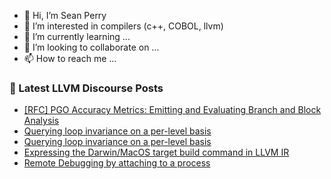 - 👋 Hi, I’m Sean Perry
- 👀 I’m interested in compilers (c++, COBOL, llvm)
- 🌱 I’m currently learning ...
- 💞️ I’m looking to collaborate on ...
- 📫 How to reach me ...

<!---
s66perry/s66perry is a ✨ special ✨ repository because its `README.md` (this file) appears on your GitHub profile.
You can click the Preview link to take a look at your changes.
--->
### 📕 Latest LLVM Discourse Posts

<!-- DISCOURSE-LLVM:START -->
- [[RFC] PGO Accuracy Metrics: Emitting and Evaluating Branch and Block Analysis](https://discourse.llvm.org/t/rfc-pgo-accuracy-metrics-emitting-and-evaluating-branch-and-block-analysis/73902#post_14)
- [Querying loop invariance on a per-level basis](https://discourse.llvm.org/t/querying-loop-invariance-on-a-per-level-basis/74300#post_4)
- [Querying loop invariance on a per-level basis](https://discourse.llvm.org/t/querying-loop-invariance-on-a-per-level-basis/74300#post_3)
- [Expressing the Darwin/MacOS target build command in LLVM IR](https://discourse.llvm.org/t/expressing-the-darwin-macos-target-build-command-in-llvm-ir/74198#post_2)
- [Remote Debugging by attaching to a process](https://discourse.llvm.org/t/remote-debugging-by-attaching-to-a-process/74304#post_6)
<!-- DISCOURSE-LLVM:END -->
